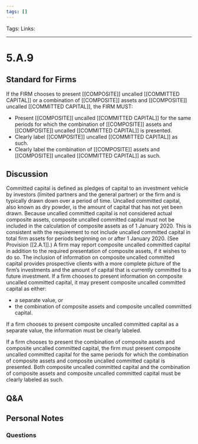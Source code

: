 ```yaml
---
tags: []
---
```

Tags:
Links: 
___
# 5.A.9
## Standard for Firms
If the FIRM chooses to present [[COMPOSITE]] uncalled [[COMMITTED CAPITAL]] or a combination of [[COMPOSITE]] assets and [[COMPOSITE]] uncalled [[COMMITTED CAPITAL]], the FIRM MUST:
- Present [[COMPOSITE]] uncalled [[COMMITTED CAPITAL]] for the same periods for which the combination of [[COMPOSITE]] assets and [[COMPOSITE]] uncalled [[COMMITTED CAPITAL]] is presented.
- Clearly label [[COMPOSITE]] uncalled [[COMMITTED CAPITAL]] as such.
- Clearly label the combination of [[COMPOSITE]] assets and [[COMPOSITE]] uncalled [[COMMITTED CAPITAL]] as such.
## Discussion
Committed capital is defined as pledges of capital to an investment vehicle by investors (limited partners and the general partner) or the firm and is typically drawn down over a period of time. Uncalled committed capital, also known as dry powder, is the amount of capital that has not yet been drawn. Because uncalled committed capital is not considered actual composite assets, composite uncalled committed capital must not be included in the calculation of composite assets as of 1 January 2020. This is consistent with the requirement to not include uncalled committed capital in total firm assets for periods beginning on or after 1 January 2020. (See Provision [[2.A.1]].) A firm may report composite uncalled committed capital in addition to the required presentation of composite assets, if it wishes to do so. The inclusion of information on composite uncalled committed capital provides prospective clients with a more complete picture of the firm’s investments and the amount of capital that is currently committed to a future investment. If a firm chooses to present information on composite uncalled committed capital, it may present composite uncalled committed capital as either:
- a separate value, or
- the combination of composite assets and composite uncalled committed capital.

If a firm chooses to present composite uncalled committed capital as a separate value, the information must be clearly labeled.

If a firm chooses to present the combination of composite assets and composite uncalled committed capital, the firm must present composite uncalled committed capital for the same periods for which the combination of composite assets and composite uncalled committed capital is presented. Both composite uncalled committed capital and the combination of composite assets and composite uncalled committed capital must be clearly labeled as such.
## Q&A

## Personal Notes

### Questions